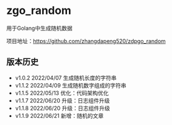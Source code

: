 # zgo_random

用于Golang中生成随机数据

项目地址：https://github.com/zhangdapeng520/zdpgo_random

## 版本历史

- v1.0.2 2022/04/07 生成随机长度的字符串
- v1.1.2 2022/04/09 生成随机数字组成的字符串
- v1.1.5 2022/05/13 优化：代码架构优化
- v1.1.7 2022/06/20 升级：日志组件升级
- v1.1.8 2022/06/20 升级：日志组件升级
- v1.1.9 2022/06/21 新增：随机的文章
